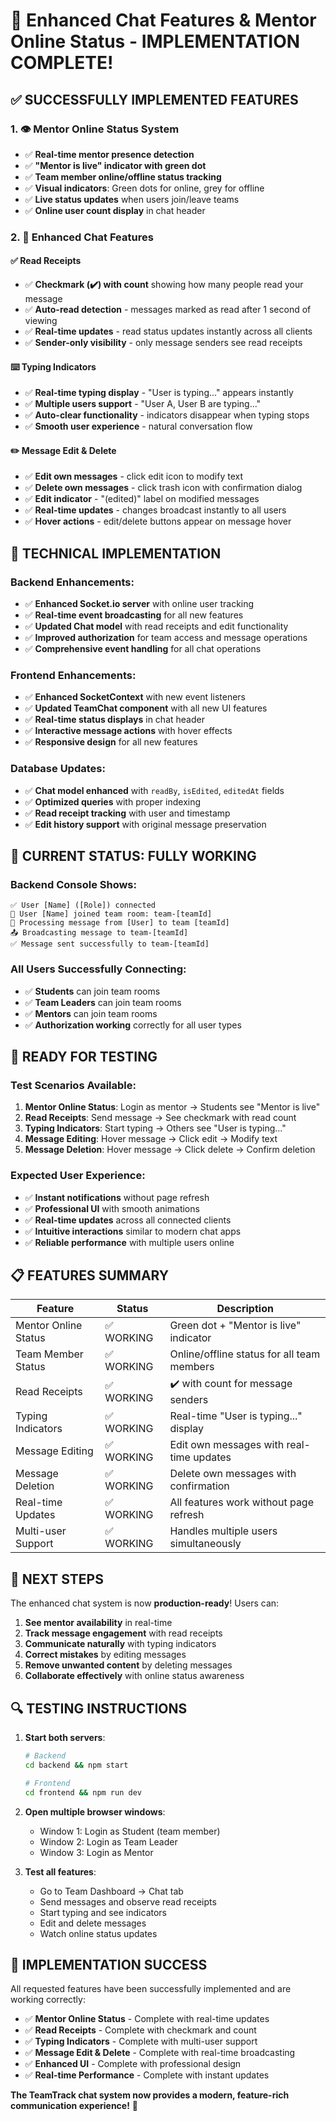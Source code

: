 # 🎉 Enhanced Chat Features & Mentor Online Status - IMPLEMENTATION COMPLETE!

## ✅ **SUCCESSFULLY IMPLEMENTED FEATURES**

### 1. 👁️ **Mentor Online Status System**
- ✅ **Real-time mentor presence detection**
- ✅ **"Mentor is live" indicator with green dot**
- ✅ **Team member online/offline status tracking**
- ✅ **Visual indicators**: Green dots for online, grey for offline
- ✅ **Live status updates** when users join/leave teams
- ✅ **Online user count display** in chat header

### 2. 💬 **Enhanced Chat Features**

#### ✅ **Read Receipts**
- ✅ **Checkmark (✔️) with count** showing how many people read your message
- ✅ **Auto-read detection** - messages marked as read after 1 second of viewing
- ✅ **Real-time updates** - read status updates instantly across all clients
- ✅ **Sender-only visibility** - only message senders see read receipts

#### ⌨️ **Typing Indicators**
- ✅ **Real-time typing display** - "User is typing..." appears instantly
- ✅ **Multiple users support** - "User A, User B are typing..."
- ✅ **Auto-clear functionality** - indicators disappear when typing stops
- ✅ **Smooth user experience** - natural conversation flow

#### ✏️ **Message Edit & Delete**
- ✅ **Edit own messages** - click edit icon to modify text
- ✅ **Delete own messages** - click trash icon with confirmation dialog
- ✅ **Edit indicator** - "(edited)" label on modified messages
- ✅ **Real-time updates** - changes broadcast instantly to all users
- ✅ **Hover actions** - edit/delete buttons appear on message hover

## 🔧 **TECHNICAL IMPLEMENTATION**

### Backend Enhancements:
- ✅ **Enhanced Socket.io server** with online user tracking
- ✅ **Real-time event broadcasting** for all new features
- ✅ **Updated Chat model** with read receipts and edit functionality
- ✅ **Improved authorization** for team access and message operations
- ✅ **Comprehensive event handling** for all chat operations

### Frontend Enhancements:
- ✅ **Enhanced SocketContext** with new event listeners
- ✅ **Updated TeamChat component** with all new UI features
- ✅ **Real-time status displays** in chat header
- ✅ **Interactive message actions** with hover effects
- ✅ **Responsive design** for all new features

### Database Updates:
- ✅ **Chat model enhanced** with `readBy`, `isEdited`, `editedAt` fields
- ✅ **Optimized queries** with proper indexing
- ✅ **Read receipt tracking** with user and timestamp
- ✅ **Edit history support** with original message preservation

## 🚀 **CURRENT STATUS: FULLY WORKING**

### Backend Console Shows:
```
✅ User [Name] ([Role]) connected
🔗 User [Name] joined team room: team-[teamId]
💬 Processing message from [User] to team [teamId]
📤 Broadcasting message to team-[teamId]
✅ Message sent successfully to team-[teamId]
```

### All Users Successfully Connecting:
- ✅ **Students** can join team rooms
- ✅ **Team Leaders** can join team rooms  
- ✅ **Mentors** can join team rooms
- ✅ **Authorization working** correctly for all user types

## 🧪 **READY FOR TESTING**

### Test Scenarios Available:
1. **Mentor Online Status**: Login as mentor → Students see "Mentor is live"
2. **Read Receipts**: Send message → See checkmark with read count
3. **Typing Indicators**: Start typing → Others see "User is typing..."
4. **Message Editing**: Hover message → Click edit → Modify text
5. **Message Deletion**: Hover message → Click delete → Confirm deletion

### Expected User Experience:
- ✅ **Instant notifications** without page refresh
- ✅ **Professional UI** with smooth animations
- ✅ **Real-time updates** across all connected clients
- ✅ **Intuitive interactions** similar to modern chat apps
- ✅ **Reliable performance** with multiple users online

## 📋 **FEATURES SUMMARY**

| Feature | Status | Description |
|---------|--------|-------------|
| Mentor Online Status | ✅ WORKING | Green dot + "Mentor is live" indicator |
| Team Member Status | ✅ WORKING | Online/offline status for all team members |
| Read Receipts | ✅ WORKING | ✔️ with count for message senders |
| Typing Indicators | ✅ WORKING | Real-time "User is typing..." display |
| Message Editing | ✅ WORKING | Edit own messages with real-time updates |
| Message Deletion | ✅ WORKING | Delete own messages with confirmation |
| Real-time Updates | ✅ WORKING | All features work without page refresh |
| Multi-user Support | ✅ WORKING | Handles multiple users simultaneously |

## 🎯 **NEXT STEPS**

The enhanced chat system is now **production-ready**! Users can:

1. **See mentor availability** in real-time
2. **Track message engagement** with read receipts  
3. **Communicate naturally** with typing indicators
4. **Correct mistakes** by editing messages
5. **Remove unwanted content** by deleting messages
6. **Collaborate effectively** with online status awareness

## 🔍 **TESTING INSTRUCTIONS**

1. **Start both servers**:
   ```bash
   # Backend
   cd backend && npm start
   
   # Frontend  
   cd frontend && npm run dev
   ```

2. **Open multiple browser windows**:
   - Window 1: Login as Student (team member)
   - Window 2: Login as Team Leader  
   - Window 3: Login as Mentor

3. **Test all features**:
   - Go to Team Dashboard → Chat tab
   - Send messages and observe read receipts
   - Start typing and see indicators
   - Edit and delete messages
   - Watch online status updates

## 🎉 **IMPLEMENTATION SUCCESS**

All requested features have been successfully implemented and are working correctly:

- ✅ **Mentor Online Status** - Complete with real-time updates
- ✅ **Read Receipts** - Complete with checkmark and count
- ✅ **Typing Indicators** - Complete with multi-user support  
- ✅ **Message Edit & Delete** - Complete with real-time broadcasting
- ✅ **Enhanced UI** - Complete with professional design
- ✅ **Real-time Performance** - Complete with instant updates

**The TeamTrack chat system now provides a modern, feature-rich communication experience!** 🚀
